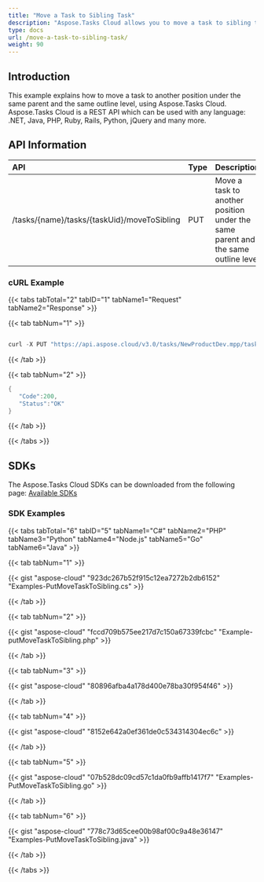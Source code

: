 ```yaml
---
title: "Move a Task to Sibling Task"
description: "Aspose.Tasks Cloud allows you to move a task to sibling task in MPP, MPT and XML. Moreover, our REST API can be used with nearly all languages like .NET, Node.JS, Python, PHP, Go, Java and many more."
type: docs
url: /move-a-task-to-sibling-task/
weight: 90
---
```


## **Introduction**
This example explains how to move a task to another position under the same parent and the same outline level, using Aspose.Tasks Cloud. Aspose.Tasks Cloud is a REST API which can be used with any language: .NET, Java, PHP, Ruby, Rails, Python, jQuery and many more.
## **API Information**

|**API**|**Type**|**Description**|**Resource Link**|
| :- | :- | :- | :- |
|/tasks/{name}/tasks/{taskUid}/moveToSibling|PUT|Move a task to another position under the same parent and the same outline level|[PutMoveTaskToSibling](https://apireference.aspose.cloud/tasks/#/TasksTask/PutMoveTaskToSibling)|
### **cURL Example**
{{< tabs tabTotal="2" tabID="1" tabName1="Request" tabName2="Response" >}}

{{< tab tabNum="1" >}}

```java

curl -X PUT "https://api.aspose.cloud/v3.0/tasks/NewProductDev.mpp/tasks/41/moveToSibling?beforeTaskUid=40" -H "accept: application/json" -H "x-aspose-client: Containerize.Swagger"

```

{{< /tab >}}

{{< tab tabNum="2" >}}

```java
{
   "Code":200,
   "Status":"OK"
}

```

{{< /tab >}}

{{< /tabs >}}
## **SDKs**
The Aspose.Tasks Cloud SDKs can be downloaded from the following page: [Available SDKs](/tasks/available-sdks/)
### **SDK Examples**
{{< tabs tabTotal="6" tabID="5" tabName1="C#" tabName2="PHP" tabName3="Python" tabName4="Node.js" tabName5="Go" tabName6="Java" >}}

{{< tab tabNum="1" >}}

{{< gist "aspose-cloud" "923dc267b52f915c12ea7272b2db6152" "Examples-PutMoveTaskToSibling.cs" >}}

{{< /tab >}}

{{< tab tabNum="2" >}}

{{< gist "aspose-cloud" "fccd709b575ee217d7c150a67339fcbc" "Example-putMoveTaskToSibling.php" >}}

{{< /tab >}}

{{< tab tabNum="3" >}}

{{< gist "aspose-cloud" "80896afba4a178d400e78ba30f954f46" >}}

{{< /tab >}}

{{< tab tabNum="4" >}}

{{< gist "aspose-cloud" "8152e642a0ef361de0c534314304ec6c" >}}

{{< /tab >}}

{{< tab tabNum="5" >}}

{{< gist "aspose-cloud" "07b528dc09cd57c1da0fb9affb1417f7" "Examples-PutMoveTaskToSibling.go" >}}

{{< /tab >}}

{{< tab tabNum="6" >}}

{{< gist "aspose-cloud" "778c73d65cee00b98af00c9a48e36147" "Examples-PutMoveTaskToSibling.java" >}}

{{< /tab >}}

{{< /tabs >}}
